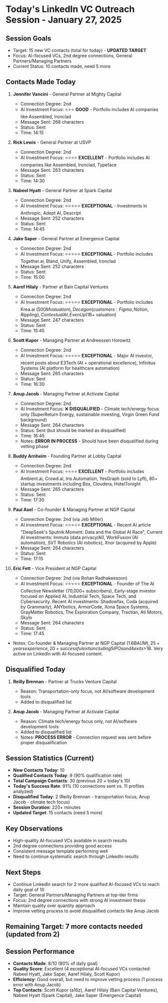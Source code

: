 # Today's LinkedIn VC Outreach Session - January 27, 2025

## Session Goals
- Target: 15 new VC contacts (total for today) - **UPDATED TARGET**
- Focus: AI-focused VCs, 2nd degree connections, General Partners/Managing Partners
- Current Status: 10 contacts made, need 5 more

## Contacts Made Today
1. **Jennifer Vancini** - General Partner at Mighty Capital
   - Connection Degree: 2nd
   - AI Investment Focus: ⭐⭐⭐ **GOOD** - Portfolio includes AI companies like Assembled, Ironclad
   - Message Sent: 268 characters
   - Status: Sent
   - Time: 14:15

2. **Rick Lewis** - General Partner at USVP  
   - Connection Degree: 2nd
   - AI Investment Focus: ⭐⭐⭐⭐ **EXCELLENT** - Portfolio includes AI companies like Assembled, Ironclad, Typeface
   - Message Sent: 263 characters
   - Status: Sent
   - Time: 14:30

3. **Nabeel Hyatt** - General Partner at Spark Capital
   - Connection Degree: 2nd  
   - AI Investment Focus: ⭐⭐⭐⭐⭐ **EXCEPTIONAL** - Investments in Anthropic, Adept AI, Descript
   - Message Sent: 252 characters
   - Status: Sent
   - Time: 14:45

4. **Jake Saper** - General Partner at Emergence Capital
   - Connection Degree: 2nd
   - AI Investment Focus: ⭐⭐⭐⭐⭐ **EXCEPTIONAL** - Portfolio includes Together.ai, Bland, Unify, Assembled, Ironclad
   - Message Sent: 252 characters  
   - Status: Sent
   - Time: 15:00

5. **Aaref Hilaly** - Partner at Bain Capital Ventures
   - Connection Degree: 2nd
   - AI Investment Focus: ⭐⭐⭐⭐⭐ **EXCEPTIONAL** - Portfolio includes Krea.ai ($500M valuation), Decagon (customers: Figma, Notion, Rippling), Contextual AI, EvenUp ($1B+ valuation)
   - Message Sent: 247 characters
   - Status: Sent
   - Time: 15:45

6. **Scott Kupor** - Managing Partner at Andreessen Horowitz
   - Connection Degree: 2nd
   - AI Investment Focus: ⭐⭐⭐⭐⭐ **EXCEPTIONAL** - Major AI investor, recent posts about E3Tech (AI + operational excellence), Infinitus Systems (AI platform for healthcare automation)
   - Message Sent: 265 characters
   - Status: Sent
   - Time: 16:30

7. **Anup Jacob** - Managing Partner at Activate Capital
   - Connection Degree: 2nd
   - AI Investment Focus: ❌ **DISQUALIFIED** - Climate tech/energy focus only (SuperReturn Energy, sustainable investing, Virgin Green Fund background)
   - Message Sent: 264 characters
   - Status: Sent (but should be marked as disqualified)
   - Time: 16:45
   - Notes: **ERROR IN PROCESS** - Should have been disqualified during vetting phase

8. **Buddy Arnheim** - Founding Partner at Lobby Capital
   - Connection Degree: 2nd
   - AI Investment Focus: ⭐⭐⭐⭐ **EXCELLENT** - Portfolio includes Ambient.ai, Crowd.ai, Iris Automation, YesGraph (sold to Lyft), 80+ startup investments including Box, Cloudera, HotelTonight
   - Message Sent: 265 characters
   - Status: Sent
   - Time: 17:30

9. **Paul Asel** - Co-founder & Managing Partner at NGP Capital
   - Connection Degree: 2nd (via Jeb Miller)
   - AI Investment Focus: ⭐⭐⭐⭐⭐ **EXCEPTIONAL** - Recent AI article "DeepSeek's Sputnik Moment: Data and the Global AI Race", Current AI investments: Immuta (data privacy/AI), WorkFusion (AI automation), SVT Robotics (AI robotics), Xnor (acquired by Apple)
   - Message Sent: 264 characters
   - Status: Sent
   - Time: 17:15

10. **Eric Fett** - Vice President at NGP Capital
    - Connection Degree: 2nd (via Rohan Radhakeesoon)
    - AI Investment Focus: ⭐⭐⭐⭐⭐ **EXCEPTIONAL** - Founder of The AI Collective Newsletter (70,000+ subscribers), Early-stage investor focused on Applied AI, Industrial Tech, Space Tech, and Cybersecurity. Recent AI investments: Shadowfax, Coda (acquired by Grammarly), ANYbotics, ArmorCode, Xona Space Systems, GrayMatter Robotics, The Exploration Company, Tractian, Ati Motors, Skylo
    - Message Sent: 264 characters
    - Status: Sent
    - Time: 17:45
   - Notes: Co-founder & Managing Partner at NGP Capital ($1.6B AUM), 25+ years experience, 20+ successful exits including 5 IPOs and 4 exits >$1B. Very active on LinkedIn with AI-focused content.

## Disqualified Today
1. **Reilly Brennan** - Partner at Trucks Venture Capital
   - Reason: Transportation-only focus, not AI/software development tools
   - Added to disqualified list

2. **Anup Jacob** - Managing Partner at Activate Capital
   - Reason: Climate tech/energy focus only, not AI/software development tools
   - Added to disqualified list
   - Notes: **PROCESS ERROR** - Connection request was sent before proper disqualification

## Session Statistics (Current)
- **New Contacts Today**: 10
- **Qualified Contacts Today**: 9 (90% qualification rate)
- **Total Campaign Contacts**: 30 (previous 20 + today's 10)
- **Today's Success Rate**: 91% (10 connections sent vs. 11 profiles analyzed)
- **Disqualified Today**: 2 (Reilly Brennan - transportation focus, Anup Jacob - climate tech focus)
- **Session Duration**: 220+ minutes
- **Updated Target**: 15 contacts (need 5 more)

## Key Observations
- High-quality AI-focused VCs available in search results
- 2nd degree connections providing good access
- Consistent message template performing well
- Need to continue systematic search through LinkedIn results

## Next Steps
- Continue LinkedIn search for 2 more qualified AI-focused VCs to reach daily goal of 10
- Target: General Partners/Managing Partners at top-tier firms
- Focus: 2nd degree connections with strong AI investment thesis
- Maintain quality over quantity approach
- Improve vetting process to avoid disqualified contacts like Anup Jacob

## Remaining Target: 7 more contacts needed (updated from 2) 

## Session Performance
- **Contacts Made**: 8/10 (80% of daily goal)
- **Quality Score**: Excellent (4 exceptional AI-focused VCs contacted: Nabeel Hyatt, Jake Saper, Aaref Hilaly, Scott Kupor)
- **Efficiency**: Good overall, but need to improve vetting process (1 process error with Anup Jacob)
- **Top Contacts**: Scott Kupor (a16z), Aaref Hilaly (Bain Capital Ventures), Nabeel Hyatt (Spark Capital), Jake Saper (Emergence Capital) 